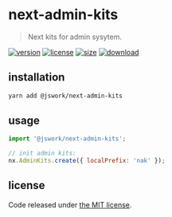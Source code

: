 # next-admin-kits
> Next kits for admin sysytem.

[![version][version-image]][version-url]
[![license][license-image]][license-url]
[![size][size-image]][size-url]
[![download][download-image]][download-url]

## installation
```bash
yarn add @jswork/next-admin-kits
```

## usage
```js
import '@jswork/next-admin-kits';

// init admin kits:
nx.AdminKits.create({ localPrefix: 'nak' });
```

## license
Code released under [the MIT license](https://github.com/afeiship/next-admin-kits/blob/master/LICENSE.txt).

[version-image]: https://img.shields.io/npm/v/@jswork/next-admin-kits
[version-url]: https://npmjs.org/package/@jswork/next-admin-kits

[license-image]: https://img.shields.io/npm/l/@jswork/next-admin-kits
[license-url]: https://github.com/afeiship/next-admin-kits/blob/master/LICENSE.txt

[size-image]: https://img.shields.io/bundlephobia/minzip/@jswork/next-admin-kits
[size-url]: https://github.com/afeiship/next-admin-kits/blob/master/dist/next-admin-kits.min.js

[download-image]: https://img.shields.io/npm/dm/@jswork/next-admin-kits
[download-url]: https://www.npmjs.com/package/@jswork/next-admin-kits
